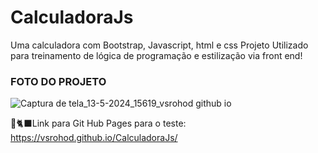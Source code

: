 # CalculadoraJs
 Uma calculadora com Bootstrap, Javascript, html e css
 Projeto Utilizado para treinamento de lógica de programação e estilização via front end!

 <h3>FOTO DO PROJETO</h3>

![Captura de tela_13-5-2024_15619_vsrohod github io](https://github.com/VSRohod/CalculadoraJs/assets/89645335/0b51b65a-8dc7-43eb-9e3c-cad9bb785182)

🐙🐈‍⬛Link para Git Hub Pages para o teste:
https://vsrohod.github.io/CalculadoraJs/
